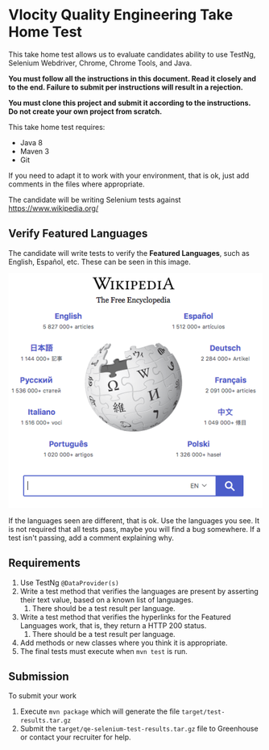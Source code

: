 # Vlocity Quality Engineering Take Home Test

This take home test allows us to evaluate candidates ability to use TestNg, Selenium Webdriver, Chrome, Chrome Tools, and Java.

**You must follow all the instructions in this document.  Read it closely and to the end.  Failure to submit per instructions will result in a rejection.** 

**You must clone this project and submit it according to the instructions.**
**Do not create your own project from scratch.**


This take home test requires:

*	Java 8
*	Maven 3
*	Git

If you need to adapt it to work with your environment, that is ok, just add comments in the files where appropriate.

The candidate will be writing Selenium tests against https://www.wikipedia.org/

## Verify Featured Languages
The candidate will write tests to verify the **Featured Languages**, such as English, Español, etc.  These can be seen in this image.

![Wikipedia Image](images/wikipedia-languages.png)

If the languages seen are different, that is ok.  Use the languages you see.
It is not required that all tests pass, maybe you will find a bug somewhere.  If a test isn't passing, add a comment explaining why.

## Requirements

1. Use TestNg `@DataProvider(s)`
1. Write a test method that verifies the languages are present by asserting their text value, based on a known list of languages.
    1. There should be a test result per language.
1. Write a test method that verifies the hyperlinks for the Featured Languages work, that is, they return a HTTP 200 status.
    1. There should be a test result per language.
1. Add methods or new classes where you think it is appropriate.
1. The final tests must execute when `mvn test` is run.

## Submission

To submit your work

1.  Execute `mvn package` which will generate the file `target/test-results.tar.gz`
1.  Submit the `target/qe-selenium-test-results.tar.gz` file to Greenhouse or contact your recruiter for help.






